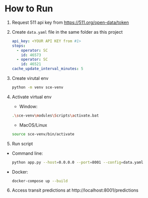 # How to Run

1. Request 511 api key from https://511.org/open-data/token

2. Create `data.yaml` file in the same folder as this project

   ```yml
   api_key: <YOUR API KEY from #1>
   stops:
     - operator: SC
       id: 46573
     - operator: SC
       id: 46521
   cache_update_interval_minutes: 5
   ```

3. Create virutal env

   ```sh
   python -m venv sce-venv
   ```

4. Activate virtual env

   - Window:

   ```sh
   .\sce-venv\modules\Scripts\activate.bat
   ```

   - MacOS/Linux

   ```sh
   source sce-venv/bin/activate
   ```

5. Run script

- Command line:

  ```sh
  python app.py --host=0.0.0.0 --port=8001 --config=data.yaml
  ```

- Docker:

  ```sh
  docker-compose up --build
  ```

6. Access transit predictions at http://localhost:8001/predictions
